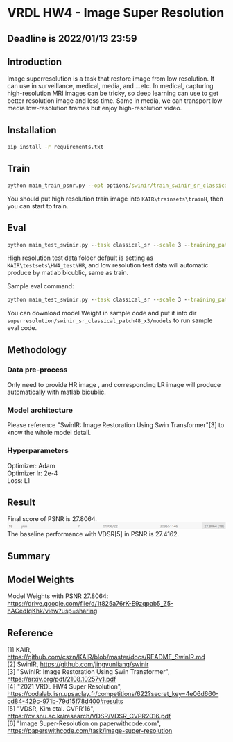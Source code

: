 # VRDL HW4 - Image Super Resolution

## Deadline is 2022/01/13 23:59

## Introduction

Image superresolution is a task that restore image from low resolution. It can use in surveillance, medical, media, and ...etc. In medical, capturing high-resolution MRI images can be tricky, so deep learning can use to get better resolution image and less time. Same in media, we can transport low media low-resolution frames but enjoy high-resolution video.

## Installation

```cmd
pip install -r requirements.txt
```

## Train

```cmd
python main_train_psnr.py --opt options/swinir/train_swinir_sr_classical.json
```

You should put high resolution train image into `KAIR\trainsets\trainH`, then you can start to train.

## Eval

```cmd
python main_test_swinir.py --task classical_sr --scale 3 --training_patch_size 48 --model_path <model path> --folder_gt <high resolution test data folder>
```

High resolution test data folder default is setting as `KAIR\testsets\HW4_test\HR`, and low resolution test data will automatic produce by matlab bicublic, same as train.

Sample eval command:  

```cmd
python main_test_swinir.py --task classical_sr --scale 3 --training_patch_size 48 --model_path superresolution/swinir_sr_classical_patch48_x3/models/61500_G.pth --folder_lq testsets/HW4_test/LR_bicubic/X3 --folder_gt testsets/HW4_test/HR_sample
```

You can download model Weight in sample code and put it into dir `superresolution/swinir_sr_classical_patch48_x3/models` to run sample eval code.

## Methodology

### Data pre-process

Only need to provide HR image , and corresponding LR image will produce automatically with matlab bicublic.

### Model architecture

Please reference "SwinIR: Image Restoration Using Swin Transformer"[3] to know the whole model detail.

### Hyperparameters

Optimizer: Adam  
Optimizer lr: 2e-4  
Loss: L1

## Result

Final score of PSNR is 27.8064.
![Final score of PSNR is 27.8064](readme_img/Final_score.png)
The baseline performance with VDSR[5] in PSNR is 27.4162.

## Summary

## Model Weights

Model Weights with PSNR 27.8064: <https://drive.google.com/file/d/1t825a76rK-E9zqpab5_Z5-hACedIqKhk/view?usp=sharing>

## Reference

[1] KAIR, <https://github.com/cszn/KAIR/blob/master/docs/README_SwinIR.md>  
[2] SwinIR, <https://github.com/jingyunliang/swinir>  
[3] "SwinIR: Image Restoration Using Swin Transformer", <https://arxiv.org/pdf/2108.10257v1.pdf>  
[4] "2021 VRDL HW4 Super Resolution", <https://codalab.lisn.upsaclay.fr/competitions/622?secret_key=4e06d660-cd84-429c-971b-79d15f78d400#results>  
[5] "VDSR, Kim etal. CVPR’16", <https://cv.snu.ac.kr/research/VDSR/VDSR_CVPR2016.pdf>  
[6] "Image Super-Resolution on paperwithcode.com", <https://paperswithcode.com/task/image-super-resolution>

